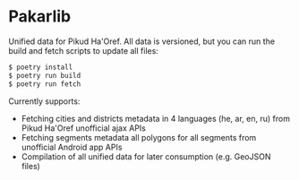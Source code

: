 # Pakarlib

Unified data for Pikud Ha'Oref. All data is versioned, but you can run the build and fetch scripts to update all files:

```bash
$ poetry install
$ poetry run build
$ poetry run fetch
```

Currently supports:

- Fetching cities and districts metadata in 4 languages (he, ar, en, ru) from Pikud Ha'Oref unofficial ajax APIs
- Fetching segments metadata all polygons for all segments from unofficial Android app APIs
- Compilation of all unified data for later consumption (e.g. GeoJSON files)
